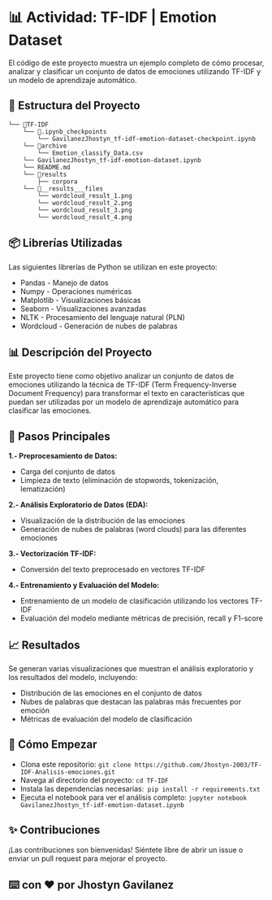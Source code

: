 # 📊 Actividad: TF-IDF | Emotion Dataset

El código de este proyecto muestra un ejemplo completo de cómo procesar, analizar y clasificar un conjunto de datos de emociones utilizando TF-IDF y un modelo de aprendizaje automático.

## 📁 Estructura del Proyecto

```
└── 📁TF-IDF
    └── 📁.ipynb_checkpoints
        └── GavilanezJhostyn_tf-idf-emotion-dataset-checkpoint.ipynb
    └── 📁archive
        └── Emotion_classify_Data.csv
    └── GavilanezJhostyn_tf-idf-emotion-dataset.ipynb
    └── README.md
    └── 📁results
        ├── corpora
    └── 📁__results___files
        └── wordcloud_result_1.png
        └── wordcloud_result_2.png
        └── wordcloud_result_3.png
        └── wordcloud_result_4.png
```

##  📦 Librerías Utilizadas
Las siguientes librerías de Python se utilizan en este proyecto:

* Pandas - Manejo de datos
* Numpy - Operaciones numéricas
* Matplotlib - Visualizaciones básicas
* Seaborn - Visualizaciones avanzadas
* NLTK - Procesamiento del lenguaje natural (PLN)
* Wordcloud - Generación de nubes de palabras


## 📊 Descripción del Proyecto
Este proyecto tiene como objetivo analizar un conjunto de datos de emociones utilizando la técnica de TF-IDF (Term Frequency-Inverse Document Frequency) para transformar el texto en características que puedan ser utilizadas por un modelo de aprendizaje automático para clasificar las emociones.

## 📝 Pasos Principales

**1.- Preprocesamiento de Datos:**

* Carga del conjunto de datos
* Limpieza de texto (eliminación de stopwords, tokenización, lematización)

**2.- Análisis Exploratorio de Datos (EDA):**
* Visualización de la distribución de las emociones
* Generación de nubes de palabras (word clouds) para las diferentes emociones

**3.- Vectorización TF-IDF:**
* Conversión del texto preprocesado en vectores TF-IDF

**4.- Entrenamiento y Evaluación del Modelo:**
* Entrenamiento de un modelo de clasificación utilizando los vectores TF-IDF
* Evaluación del modelo mediante métricas de precisión, recall y F1-score

## 📈 Resultados
Se generan varias visualizaciones que muestran el análisis exploratorio y los resultados del modelo, incluyendo:

* Distribución de las emociones en el conjunto de datos
* Nubes de palabras que destacan las palabras más frecuentes por emoción
* Métricas de evaluación del modelo de clasificación

## 🚀 Cómo Empezar

* Clona este repositorio: ```git clone https://github.com/Jhostyn-2003/TF-IDF-Analisis-emociones.git```
* Navega al directorio del proyecto: ```cd TF-IDF```
* Instala las dependencias necesarias:``` pip install -r requirements.txt```
* Ejecuta el notebook para ver el análisis completo: ```jupyter notebook GavilanezJhostyn_tf-idf-emotion-dataset.ipynb```

## ✨ Contribuciones
¡Las contribuciones son bienvenidas! Siéntete libre de abrir un issue o enviar un pull request para mejorar el proyecto.

## ⌨️ con ❤️ por Jhostyn Gavilanez 

